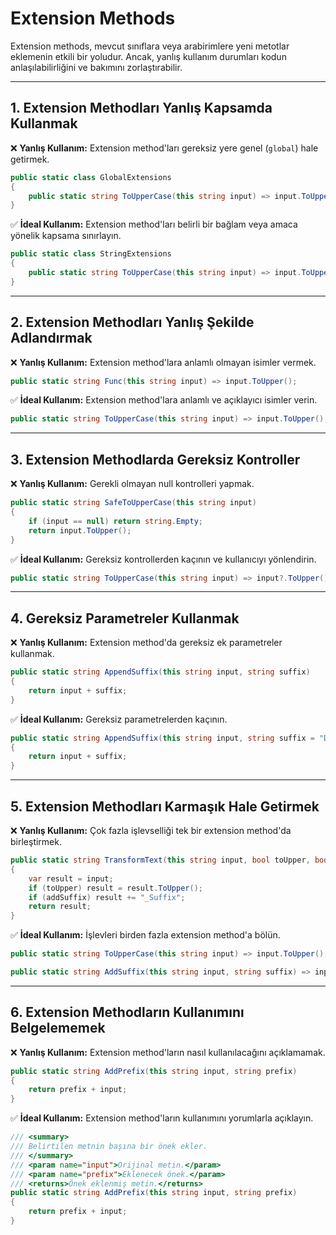 # Extension Methods

Extension methods, mevcut sınıflara veya arabirimlere yeni metotlar eklemenin etkili bir yoludur. Ancak, yanlış kullanım durumları kodun anlaşılabilirliğini ve bakımını zorlaştırabilir.

---

## 1. Extension Methodları Yanlış Kapsamda Kullanmak

❌ **Yanlış Kullanım:** Extension method'ları gereksiz yere genel (`global`) hale getirmek.

```csharp
public static class GlobalExtensions
{
    public static string ToUpperCase(this string input) => input.ToUpper();
}
```

✅ **İdeal Kullanım:** Extension method'ları belirli bir bağlam veya amaca yönelik kapsama sınırlayın.

```csharp
public static class StringExtensions
{
    public static string ToUpperCase(this string input) => input.ToUpper();
}
```

---

## 2. Extension Methodları Yanlış Şekilde Adlandırmak

❌ **Yanlış Kullanım:** Extension method'lara anlamlı olmayan isimler vermek.

```csharp
public static string Func(this string input) => input.ToUpper();
```

✅ **İdeal Kullanım:** Extension method'lara anlamlı ve açıklayıcı isimler verin.

```csharp
public static string ToUpperCase(this string input) => input.ToUpper();
```

---

## 3. Extension Methodlarda Gereksiz Kontroller

❌ **Yanlış Kullanım:** Gerekli olmayan null kontrolleri yapmak.

```csharp
public static string SafeToUpperCase(this string input)
{
    if (input == null) return string.Empty;
    return input.ToUpper();
}
```

✅ **İdeal Kullanım:** Gereksiz kontrollerden kaçının ve kullanıcıyı yönlendirin.

```csharp
public static string ToUpperCase(this string input) => input?.ToUpper() ?? throw new ArgumentNullException(nameof(input));
```

---

## 4. Gereksiz Parametreler Kullanmak

❌ **Yanlış Kullanım:** Extension method'da gereksiz ek parametreler kullanmak.

```csharp
public static string AppendSuffix(this string input, string suffix)
{
    return input + suffix;
}
```

✅ **İdeal Kullanım:** Gereksiz parametrelerden kaçının.

```csharp
public static string AppendSuffix(this string input, string suffix = "Default")
{
    return input + suffix;
}
```

---

## 5. Extension Methodları Karmaşık Hale Getirmek

❌ **Yanlış Kullanım:** Çok fazla işlevselliği tek bir extension method'da birleştirmek.

```csharp
public static string TransformText(this string input, bool toUpper, bool addSuffix)
{
    var result = input;
    if (toUpper) result = result.ToUpper();
    if (addSuffix) result += "_Suffix";
    return result;
}
```

✅ **İdeal Kullanım:** İşlevleri birden fazla extension method'a bölün.

```csharp
public static string ToUpperCase(this string input) => input.ToUpper();

public static string AddSuffix(this string input, string suffix) => input + suffix;
```

---

## 6. Extension Methodların Kullanımını Belgelememek

❌ **Yanlış Kullanım:** Extension method'ların nasıl kullanılacağını açıklamamak.

```csharp
public static string AddPrefix(this string input, string prefix)
{
    return prefix + input;
}
```

✅ **İdeal Kullanım:** Extension method'ların kullanımını yorumlarla açıklayın.

```csharp
/// <summary>
/// Belirtilen metnin başına bir önek ekler.
/// </summary>
/// <param name="input">Orijinal metin.</param>
/// <param name="prefix">Eklenecek önek.</param>
/// <returns>Önek eklenmiş metin.</returns>
public static string AddPrefix(this string input, string prefix)
{
    return prefix + input;
}
```
